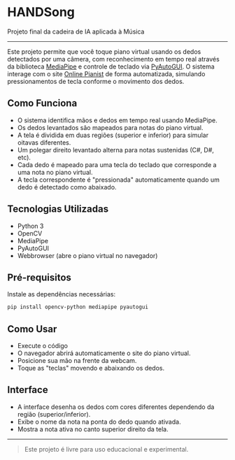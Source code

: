 # HANDSong
Projeto final da cadeira de IA aplicada à Música
- - -
Este projeto permite que você toque piano virtual usando os dedos detectados por uma câmera, com reconhecimento em tempo real através da biblioteca [MediaPipe](https://github.com/google/mediapipe) e controle de teclado via [PyAutoGUI](https://pyautogui.readthedocs.io/). O sistema interage com o site [Online Pianist](https://www.onlinepianist.com/virtual-piano) de forma automatizada, simulando pressionamentos de tecla conforme o movimento dos dedos.

## Como Funciona

- O sistema identifica mãos e dedos em tempo real usando MediaPipe.
- Os dedos levantados são mapeados para notas do piano virtual.
- A tela é dividida em duas regiões (superior e inferior) para simular oitavas diferentes.
- Um polegar direito levantado alterna para notas sustenidas (C#, D#, etc).
- Cada dedo é mapeado para uma tecla do teclado que corresponde a uma nota no piano virtual.
- A tecla correspondente é "pressionada" automaticamente quando um dedo é detectado como abaixado.

## Tecnologias Utilizadas

- Python 3
- OpenCV
- MediaPipe
- PyAutoGUI
- Webbrowser (abre o piano virtual no navegador)

## Pré-requisitos

Instale as dependências necessárias:

```bash
pip install opencv-python mediapipe pyautogui
```

## Como Usar

- Execute o código
- O navegador abrirá automaticamente o site do piano virtual.
- Posicione sua mão na frente da webcam.
- Toque as "teclas" movendo e abaixando os dedos.

## Interface

- A interface desenha os dedos com cores diferentes dependendo da região (superior/inferior).
- Exibe o nome da nota na ponta do dedo quando ativada.
- Mostra a nota ativa no canto superior direito da tela.

- - -

> Este projeto é livre para uso educacional e experimental.

